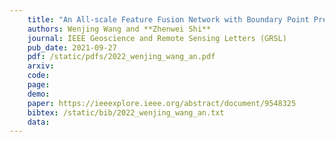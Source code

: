 ```yaml
---
    title: "An All-scale Feature Fusion Network with Boundary Point Prediction for Cloud Detection"
    authors: Wenjing Wang and **Zhenwei Shi**
    journal: IEEE Geoscience and Remote Sensing Letters (GRSL)
    pub_date: 2021-09-27
    pdf: /static/pdfs/2022_wenjing_wang_an.pdf
    arxiv:
    code: 
    page: 
    demo: 
    paper: https://ieeexplore.ieee.org/abstract/document/9548325
    bibtex: /static/bib/2022_wenjing_wang_an.txt
    data:
---
```

